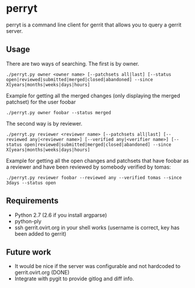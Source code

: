 perryt
======

perryt is a command line client for gerrit that allows you to query a gerrit server.

## Usage
There are two ways of searching. The first is by owner.

    ./perryt.py owner <owner name> [--patchsets all|last] [--status open|reviewed|submitted|merged|closed|abandoned] --since X[years|months|weeks|days|hours]

Example for getting all the merged changes (only displaying the merged patchset) for the user foobar

    ./perryt.py owner foobar --status merged

The second way is by reviewer.

    ./perryt.py reviewer <reviewer name> [--patchsets all|last] [--reviewed any|<reviewer name>] [--verified any|<verifier name>] [--status open|reviewed|submitted|merged|closed|abandoned] --since X[years|months|weeks|days|hours]


Example for getting all the open changes and patchsets that have foobar as a reviewer and have been reviewed by somebody verified by tomas:

    ./perryt.py reviewer foobar --reviewed any --verified tomas --since 3days --status open

## Requirements
- Python 2.7 (2.6 if you install argparse)
- python-ply
- ssh gerrit.ovirt.org in your shell works (username is correct, key has been added to gerrit)

## Future work
- It would be nice if the server was configurable and not hardcoded to gerrit.ovirt.org (DONE)
- Integrate with pygit to provide gitlog and diff info.
